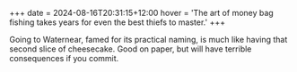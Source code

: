+++
date = 2024-08-16T20:31:15+12:00
hover = 'The art of money bag fishing takes years for even the best thiefs to master.'
+++

Going to Waternear, famed for its practical naming, is much like having that second slice of cheesecake. Good on paper, but will have terrible consequences if you commit.
